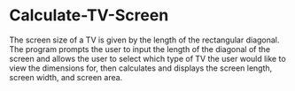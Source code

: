 # Calculate-TV-Screen
The screen size of a TV is given by the length of the rectangular diagonal. The program prompts the user to input the length of the diagonal of the screen and allows the user to select which type of TV the user would like to view the dimensions for, then calculates and displays the screen length, screen width, and screen area.
